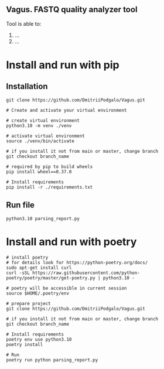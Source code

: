 ## Vagus. FASTQ quality analyzer tool

Tool is able to:
1. ...
2. ...



# Install and run with pip
## Installation

```console
git clone https://github.com/DmitriiPodgalo/Vagus.git

# Create and activate your virtual environment

# create virtual environment
python3.10 -m venv ./venv

# activate virtual environment
source ./venv/bin/activate

# if you install it not from main or master, change branch
git checkout branch_name

# required by pip to build wheels
pip install wheel==0.37.0 

# Install requirements
pip install -r ./requirements.txt
```

## Run file
```console
python3.10 parsing_report.py
```

# Install and run with poetry
```console
# install poetry
# for details look for https://python-poetry.org/docs/
sudo apt-get install curl
curl -sSL https://raw.githubusercontent.com/python-poetry/poetry/master/get-poetry.py | python3.10 -

# poetry will be accessible in current session
source $HOME/.poetry/env

# prepare project
git clone https://github.com/DmitriiPodgalo/Vagus.git

# if you install it not from main or master, change branch
git checkout branch_name

# Install requirements
poetry env use python3.10
poetry install

# Run
poetry run python parsing_report.py